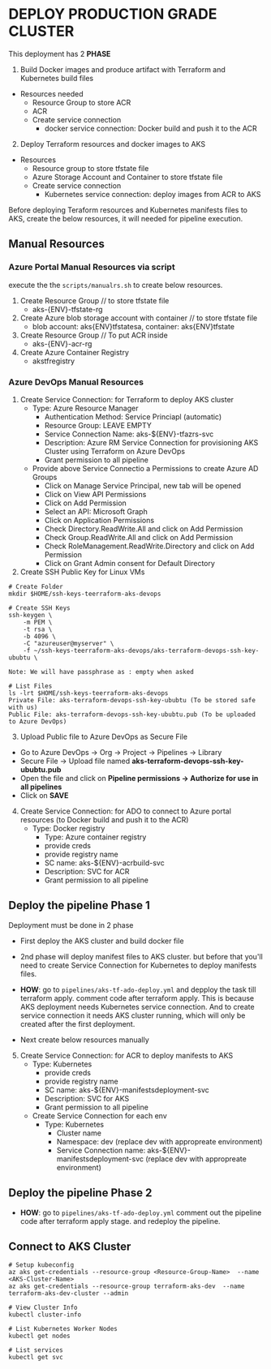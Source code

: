 # DEPLOY PRODUCTION GRADE CLUSTER

This deployment has 2 **PHASE** 
1. Build Docker images and produce artifact with Terraform and Kubernetes build files 
- Resources needed
    - Resource Group to store ACR
    - ACR
    - Create service connection
        - docker service connection: Docker build and push it to the ACR
2. Deploy Terraform resources and docker images to AKS
- Resources
    - Resource group to store tfstate file
    - Azure Storage Account and Container to store tfstate file
    - Create service connection
        - Kubernetes service connection: deploy images from ACR to AKS

Before deploying Teraform resources and Kubernetes manifests files to AKS, create the below resources, it will needed for pipeline execution. 

## Manual Resources 
### Azure Portal Manual Resources via script
execute the the `scripts/manualrs.sh` to create below resources.
1. Create Resource Group  // to store tfstate file 
    - aks-{ENV}-tfstate-rg
2. Create Azure blob storage account with container // to store tfstate file 
    - blob account: aks{ENV}tfstatesa, container: aks{ENV}tfstate
3. Create Resource Group // To put ACR inside
    - aks-{ENV}-acr-rg
4. Create Azure Container Registry 
    - akstfregistry

### Azure DevOps Manual Resources
1. Create Service Connection: for Terraform to deploy AKS cluster
    - Type: Azure Resource Manager
        - Authentication Method: Service Princiapl (automatic)
        - Resource Group: LEAVE EMPTY
        - Service Connection Name: aks-${ENV}-tfazrs-svc
        - Description: Azure RM Service Connection for provisioning AKS Cluster using Terraform on Azure DevOps
        - Grant permission to all pipeline
    - Provide above Service Connectio a Permissions to create Azure AD Groups
        - Click on Manage Service Principal, new tab will be opened
        - Click on View API Permissions
        - Click on Add Permission
        - Select an API: Microsoft Graph
        - Click on Application Permissions
        - Check Directory.ReadWrite.All and click on Add Permission
        - Check Group.ReadWrite.All and click on Add Permission
        - Check RoleManagement.ReadWrite.Directory and click on Add Permission
        - Click on Grant Admin consent for Default Directory
2. Create SSH Public Key for Linux VMs
```
# Create Folder
mkdir $HOME/ssh-keys-teerraform-aks-devops

# Create SSH Keys
ssh-keygen \
    -m PEM \
    -t rsa \
    -b 4096 \
    -C "azureuser@myserver" \
    -f ~/ssh-keys-teerraform-aks-devops/aks-terraform-devops-ssh-key-ububtu \

Note: We will have passphrase as : empty when asked

# List Files
ls -lrt $HOME/ssh-keys-teerraform-aks-devops
Private File: aks-terraform-devops-ssh-key-ububtu (To be stored safe with us)
Public File: aks-terraform-devops-ssh-key-ububtu.pub (To be uploaded to Azure DevOps)
```
3. Upload Public file to Azure DevOps as Secure File
- Go to Azure DevOps -> Org -> Project -> Pipelines -> Library
- Secure File -> Upload file named **aks-terraform-devops-ssh-key-ububtu.pub**
- Open the file and click on **Pipeline permissions -> Authorize for use in all pipelines**
- Click on **SAVE**

4. Create Service Connection: for ADO to connect to Azure portal resources (to Docker build and push it to the ACR)
    - Type: Docker registry 
        - Type: Azure container registry 
        - provide creds
        - provide registry name
        - SC name: aks-${ENV}-acrbuild-svc
        - Description: SVC for ACR
        - Grant permission to all pipeline

## Deploy the pipeline Phase 1

Deployment must be done in 2 phase 
- First deploy the AKS cluster and build docker file 
- 2nd phase will deploy manifest files to AKS cluster. but before that you'll need to create Service Connection for Kubernetes to deploy manifests files.
- **HOW**: go to `pipelines/aks-tf-ado-deploy.yml` and depploy the task till terraform apply. comment code after terraform apply. This is because AKS deployment needs Kubernetes service connection. And to create service connection it needs AKS cluster running, which will only be created after the first deployment.

- Next create below resources manually

5. Create Service Connection: for ACR to deploy manifests to AKS 
    - Type: Kubernetes
        - provide creds
        - provide registry name
        - SC name: aks-${ENV}-manifestsdeployment-svc 
        - Description: SVC for AKS
        - Grant permission to all pipeline
    - Create Service Connection for each env
        - Type: Kubernetes
            - Cluster name
            - Namespace: dev (replace dev with appropreate environment)
            - Service Connection name: aks-${ENV}-manifestsdeployment-svc  (replace dev with appropreate environment)

## Deploy the pipeline Phase 2
- **HOW**: go to `pipelines/aks-tf-ado-deploy.yml` comment out the pipeline code after terraform apply stage. and redeploy the pipeline. 

## Connect to AKS Cluster
```
# Setup kubeconfig
az aks get-credentials --resource-group <Resource-Group-Name>  --name <AKS-Cluster-Name>
az aks get-credentials --resource-group terraform-aks-dev  --name terraform-aks-dev-cluster --admin

# View Cluster Info
kubectl cluster-info

# List Kubernetes Worker Nodes
kubectl get nodes

# List services
kubectl get svc
```





